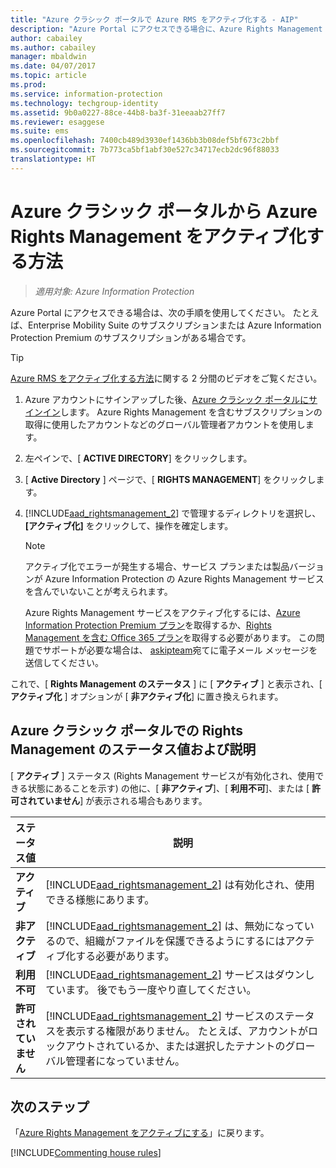 ```yaml
---
title: "Azure クラシック ポータルで Azure RMS をアクティブ化する - AIP"
description: "Azure Portal にアクセスできる場合に、Azure Rights Management サービスをアクティブ化する手順です。 たとえば、Enterprise Mobility Suite のサブスクリプションまたは Azure Information Protection Premium のサブスクリプションがある場合です。"
author: cabailey
ms.author: cabailey
manager: mbaldwin
ms.date: 04/07/2017
ms.topic: article
ms.prod: 
ms.service: information-protection
ms.technology: techgroup-identity
ms.assetid: 9b0a0227-88ce-44b8-ba3f-31eeaab27ff7
ms.reviewer: esaggese
ms.suite: ems
ms.openlocfilehash: 7400cb489d3930ef1436bb3b08def5bf673c2bbf
ms.sourcegitcommit: 7b773ca5bf1abf30e527c34717ecb2dc96f88033
translationtype: HT
---
```

# <a name="how-to-activate-azure-rights-management-from-the-azure-classic-portal"></a>Azure クラシック ポータルから Azure Rights Management をアクティブ化する方法

>*適用対象: Azure Information Protection*


Azure Portal にアクセスできる場合は、次の手順を使用してください。 たとえば、Enterprise Mobility Suite のサブスクリプションまたは Azure Information Protection Premium のサブスクリプションがある場合です。

> [!TIP]
> [Azure RMS をアクティブ化する方法](https://channel9.msdn.com/series/pit-stop-enterprise-mobility-suite/activate-azure-rms)に関する 2 分間のビデオをご覧ください。

1.  Azure アカウントにサインアップした後、[Azure クラシック ポータルにサインイン](http://go.microsoft.com/fwlink/p/?LinkID=275081)します。 Azure Rights Management を含むサブスクリプションの取得に使用したアカウントなどのグローバル管理者アカウントを使用します。

2.  左ペインで、[ **ACTIVE DIRECTORY**] をクリックします。

3.  [ **Active Directory** ] ページで、[ **RIGHTS MANAGEMENT**] をクリックします。

4.  [!INCLUDE[aad_rightsmanagement_2](../includes/aad_rightsmanagement_2_md.md)] で管理するディレクトリを選択し、**[アクティブ化]** をクリックして、操作を確定します。

    > [!NOTE]
    >アクティブ化でエラーが発生する場合、サービス プランまたは製品バージョンが Azure Information Protection の Azure Rights Management サービスを含んでいないことが考えられます。
    >
    >Azure Rights Management サービスをアクティブ化するには、[Azure Information Protection Premium プラン](https://www.microsoft.com/cloud-platform/azure-information-protection-pricing)を取得するか、[Rights Management を含む Office 365 プラン](http://download.microsoft.com/download/E/C/F/ECF42E71-4EC0-48FF-AA00-577AC14D5B5C/Azure_Information_Protection_licensing_datasheet_EN-US.pdf)を取得する必要があります。 この問題でサポートが必要な場合は、 [askipteam](mailto:askipteam?subject=I%20cannot%20activate%20RMS)宛てに電子メール メッセージを送信してください。


これで、[ **Rights Management のステータス** ] に [ **アクティブ** ] と表示され、[ **アクティブ化** ] オプションが [ **非アクティブ化**] に置き換えられます。

## <a name="rights-management-status-values-and-descriptions-in-the-azure-classic-portal"></a>Azure クラシック ポータルでの Rights Management のステータス値および説明
[ **アクティブ** ] ステータス (Rights Management サービスが有効化され、使用できる状態にあることを示す) の他に、[ **非アクティブ**]、[ **利用不可**]、または [ **許可されていません**] が表示される場合もあります。

|ステータス値|説明|
|----------------|---------------|
|**アクティブ**|[!INCLUDE[aad_rightsmanagement_2](../includes/aad_rightsmanagement_2_md.md)] は有効化され、使用できる様態にあります。|
|**非アクティブ**|[!INCLUDE[aad_rightsmanagement_2](../includes/aad_rightsmanagement_2_md.md)] は、無効になっているので、組織がファイルを保護できるようにするにはアクティブ化する必要があります。|
|**利用不可**|[!INCLUDE[aad_rightsmanagement_2](../includes/aad_rightsmanagement_2_md.md)] サービスはダウンしています。 後でもう一度やり直してください。|
|**許可されていません**|[!INCLUDE[aad_rightsmanagement_2](../includes/aad_rightsmanagement_2_md.md)] サービスのステータスを表示する権限がありません。 たとえば、アカウントがロックアウトされているか、または選択したテナントのグローバル管理者になっていません。|

## <a name="next-steps"></a>次のステップ
「[Azure Rights Management をアクティブにする](activate-service.md)」に戻ります。

[!INCLUDE[Commenting house rules](../includes/houserules.md)]